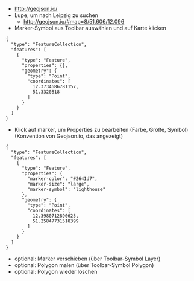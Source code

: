 * http://geojson.io/
* Lupe, um nach Leipzig zu suchen
  * http://geojson.io/#map=8/51.606/12.096
* Marker-Symbol aus Toolbar auswählen und auf Karte klicken

```
{
  "type": "FeatureCollection",
  "features": [
    {
      "type": "Feature",
      "properties": {},
      "geometry": {
        "type": "Point",
        "coordinates": [
		  12.3734686781157,
          51.3320818 
        ]
      }
    }
  ]
}
```

* Klick auf marker, um Properties zu bearbeiten (Farbe, Größe, Symbol) (Konvention von Geojson.io, das angezeigt)

```
{
  "type": "FeatureCollection",
  "features": [
    {
      "type": "Feature",
      "properties": {
        "marker-color": "#2641d7",
        "marker-size": "large",
        "marker-symbol": "lighthouse"
      },
      "geometry": {
        "type": "Point",
        "coordinates": [
          12.3980712890625,
          51.25847731518399
        ]
      }
    }
  ]
}
```

* optional: Marker verschieben (über Toolbar-Symbol Layer) 
* optional: Polygon malen (über Toolbar-Symbol Polygon)
* optional: Polygon wieder löschen
